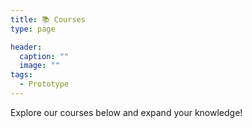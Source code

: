 ```yaml
---
title: 📚 Courses
type: page

header:
  caption: ""
  image: ""
tags:
  - Prototype
---
```


Explore our courses below and expand your knowledge!
